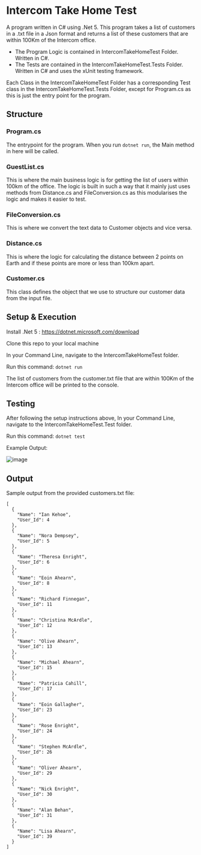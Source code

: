# Intercom Take Home Test

A program written in C# using .Net 5. This program takes a list of customers in a .txt file in a Json format and returns a list of these customers that are within 100Km of the Intercom office.

- The Program Logic is contained in IntercomTakeHomeTest Folder. Written in C#.
- The Tests are contained in the IntercomTakeHomeTest.Tests Folder. Written in C# and uses the xUnit testing framework.

Each Class in the IntercomTakeHomeTest Folder has a corresponding Test class in the IntercomTakeHomeTest.Tests Folder, except for Program.cs as this is just the entry point for the program.

## Structure

### Program.cs

The entrypoint for the program. When you run ```dotnet run```, the Main method in here will be called.

### GuestList.cs

This is where the main business logic is for getting the list of users within 100km of the office. The logic is built in such a way that it mainly just uses methods from Distance.cs and FileConversion.cs as this modularises the logic and makes it easier to test.

### FileConversion.cs

This is where we convert the text data to Customer objects and vice versa.

### Distance.cs

This is where the logic for calculating the distance between 2 points on Earth and if these points are more or less than 100km apart.

### Customer.cs

This class defines the object that we use to structure our customer data from the input file.

## Setup & Execution

Install .Net 5 : https://dotnet.microsoft.com/download

Clone this repo to your local machine

In your Command Line, navigate to the IntercomTakeHomeTest folder.

Run this command: ```dotnet run```

The list of customers from the customer.txt file that are within 100Km of the Intercom office will be printed to the console. 

## Testing

After following the setup instructions above, In your Command Line, navigate to the IntercomTakeHomeTest.Test folder.

Run this command: ```dotnet test```

Example Output:

![image](https://user-images.githubusercontent.com/9054477/117555038-aca1ef80-b053-11eb-99c1-56607e298b97.png)


## Output

Sample output from the provided customers.txt file:

``` 
[
  {
    "Name": "Ian Kehoe",
    "User_Id": 4
  },
  {
    "Name": "Nora Dempsey",
    "User_Id": 5
  },
  {
    "Name": "Theresa Enright",
    "User_Id": 6
  },
  {
    "Name": "Eoin Ahearn",
    "User_Id": 8
  },
  {
    "Name": "Richard Finnegan",
    "User_Id": 11
  },
  {
    "Name": "Christina McArdle",
    "User_Id": 12
  },
  {
    "Name": "Olive Ahearn",
    "User_Id": 13
  },
  {
    "Name": "Michael Ahearn",
    "User_Id": 15
  },
  {
    "Name": "Patricia Cahill",
    "User_Id": 17
  },
  {
    "Name": "Eoin Gallagher",
    "User_Id": 23
  },
  {
    "Name": "Rose Enright",
    "User_Id": 24
  },
  {
    "Name": "Stephen McArdle",
    "User_Id": 26
  },
  {
    "Name": "Oliver Ahearn",
    "User_Id": 29
  },
  {
    "Name": "Nick Enright",
    "User_Id": 30
  },
  {
    "Name": "Alan Behan",
    "User_Id": 31
  },
  {
    "Name": "Lisa Ahearn",
    "User_Id": 39
  }
]
```
